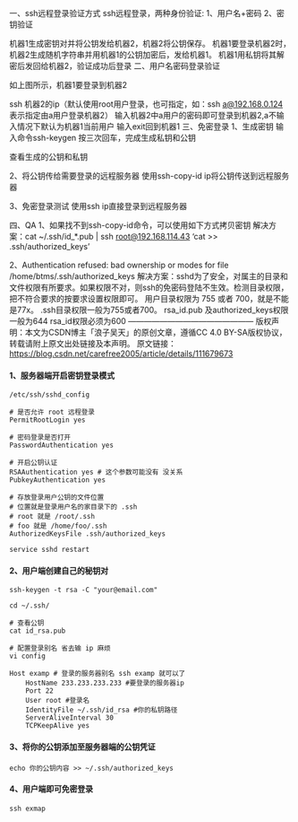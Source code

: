 一、ssh远程登录验证方式
ssh远程登录，两种身份验证:
1、用户名+密码
2、密钥验证

机器1生成密钥对并将公钥发给机器2，机器2将公钥保存。
机器1要登录机器2时，机器2生成随机字符串并用机器1的公钥加密后，发给机器1。
机器1用私钥将其解密后发回给机器2，验证成功后登录
二、用户名密码登录验证

如上图所示，机器1要登录到机器2

ssh 机器2的ip（默认使用root用户登录，也可指定，如：ssh a@192.168.0.124 表示指定由a用户登录机器2）
输入机器2中a用户的密码即可登录到机器2,a不输入情况下默认为机器1当前用户
输入exit回到机器1
三、免密登录
1、生成密钥
输入命令ssh-keygen
按三次回车，完成生成私钥和公钥

查看生成的公钥和私钥

2、将公钥传给需要登录的远程服务器
使用ssh-copy-id ip将公钥传送到远程服务器

3、免密登录测试
使用ssh ip直接登录到远程服务器

四、QA
1、如果找不到ssh-copy-id命令，可以使用如下方式拷贝密钥
解决方案：cat ~/.ssh/id_*.pub | ssh root@192.168.114.43 ‘cat >> .ssh/authorized_keys’

2、Authentication refused: bad ownership or modes for file /home/btms/.ssh/authorized_keys
解决方案：sshd为了安全，对属主的目录和文件权限有所要求。如果权限不对，则ssh的免密码登陆不生效。检测目录权限，把不符合要求的按要求设置权限即可。
用户目录权限为 755 或者 700，就是不能是77x。
.ssh目录权限一般为755或者700。
rsa_id.pub 及authorized_keys权限一般为644
rsa_id权限必须为600
————————————————
版权声明：本文为CSDN博主「浪子吴天」的原创文章，遵循CC 4.0 BY-SA版权协议，转载请附上原文出处链接及本声明。
原文链接：https://blog.csdn.net/carefree2005/article/details/111679673



#### 1、服务器端开启密钥登录模式

`/etc/ssh/sshd_config`

```
# 是否允许 root 远程登录
PermitRootLogin yes

# 密码登录是否打开
PasswordAuthentication yes

# 开启公钥认证
RSAAuthentication yes # 这个参数可能没有 没关系
PubkeyAuthentication yes

# 存放登录用户公钥的文件位置
# 位置就是登录用户名的家目录下的 .ssh
# root 就是 /root/.ssh
# foo 就是 /home/foo/.ssh
AuthorizedKeysFile .ssh/authorized_keys
```

`service sshd restart`

#### 2、用户端创建自己的秘钥对

```
ssh-keygen -t rsa -C "your@email.com"

cd ~/.ssh/

# 查看公钥
cat id_rsa.pub

# 配置登录别名 省去输 ip 麻烦
vi config

Host examp # 登录的服务器别名 ssh examp 就可以了
    HostName 233.233.233.233 #要登录的服务器ip
    Port 22
    User root #登录名
    IdentityFile ~/.ssh/id_rsa #你的私钥路径
    ServerAliveInterval 30
    TCPKeepAlive yes
```

#### 3、将你的公钥添加至服务器端的公钥凭证

```
echo 你的公钥内容 >> ~/.ssh/authorized_keys
```

#### 4、用户端即可免密登录

```
ssh exmap
```

